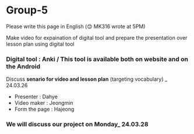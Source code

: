 # Group-5
Please write this page in English (😊 MK316 wrote at 5PM)

Make video for expaination of digital tool and prepare the presentation over lesson plan using digital tool

### Digital tool : **Anki** / This tool is available both on website and on the Android

Discuss **senario for video and lesson plan** (targeting vocabulary) _ 24.03.26

+ Presenter : Dahye
+ Video maker : Jeongmin
+ Form the page : Hajeong

### We will discuss our project on Monday_ 24.03.28
